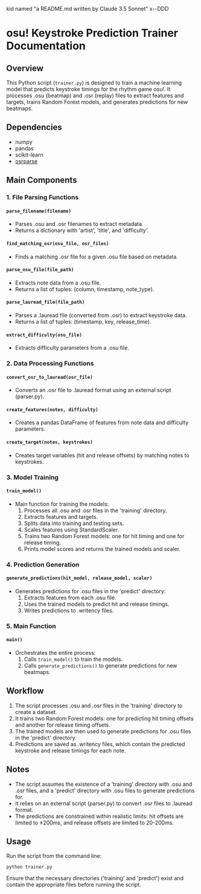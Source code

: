 kid named "a README.md written by Claude 3.5 Sonnet" x--DDD
# osu! Keystroke Prediction Trainer Documentation

## Overview

This Python script (`trainer.py`) is designed to train a machine learning model that predicts keystroke timings for the rhythm game osu!. It processes .osu (beatmap) and .osr (replay) files to extract features and targets, trains Random Forest models, and generates predictions for new beatmaps.

## Dependencies

- numpy
- pandas
- scikit-learn
- [osrparse](https://pypi.org/project/osrparse/)

## Main Components

### 1. File Parsing Functions

#### `parse_filename(filename)`
- Parses .osu and .osr filenames to extract metadata.
- Returns a dictionary with 'artist', 'title', and 'difficulty'.

#### `find_matching_osr(osu_file, osr_files)`
- Finds a matching .osr file for a given .osu file based on metadata.

#### `parse_osu_file(file_path)`
- Extracts note data from a .osu file.
- Returns a list of tuples: (column, timestamp, note_type).

#### `parse_lauread_file(file_path)`
- Parses a .lauread file (converted from .osr) to extract keystroke data.
- Returns a list of tuples: (timestamp, key, release_time).

#### `extract_difficulty(osu_file)`
- Extracts difficulty parameters from a .osu file.

### 2. Data Processing Functions

#### `convert_osr_to_lauread(osr_file)`
- Converts an .osr file to .lauread format using an external script (parser.py).

#### `create_features(notes, difficulty)`
- Creates a pandas DataFrame of features from note data and difficulty parameters.

#### `create_target(notes, keystrokes)`
- Creates target variables (hit and release offsets) by matching notes to keystrokes.

### 3. Model Training

#### `train_model()`
- Main function for training the models:
  1. Processes all .osu and .osr files in the 'training' directory.
  2. Extracts features and targets.
  3. Splits data into training and testing sets.
  4. Scales features using StandardScaler.
  5. Trains two Random Forest models: one for hit timing and one for release timing.
  6. Prints model scores and returns the trained models and scaler.

### 4. Prediction Generation

#### `generate_predictions(hit_model, release_model, scaler)`
- Generates predictions for .osu files in the 'predict' directory:
  1. Extracts features from each .osu file.
  2. Uses the trained models to predict hit and release timings.
  3. Writes predictions to .writency files.

### 5. Main Function

#### `main()`
- Orchestrates the entire process:
  1. Calls `train_model()` to train the models.
  2. Calls `generate_predictions()` to generate predictions for new beatmaps.

## Workflow

1. The script processes .osu and .osr files in the 'training' directory to create a dataset.
2. It trains two Random Forest models: one for predicting hit timing offsets and another for release timing offsets.
3. The trained models are then used to generate predictions for .osu files in the 'predict' directory.
4. Predictions are saved as .writency files, which contain the predicted keystroke and release timings for each note.

## Notes

- The script assumes the existence of a 'training' directory with .osu and .osr files, and a 'predict' directory with .osu files to generate predictions for.
- It relies on an external script (parser.py) to convert .osr files to .lauread format.
- The predictions are constrained within realistic limits: hit offsets are limited to ±200ms, and release offsets are limited to 20-200ms.

## Usage

Run the script from the command line:

```
python trainer.py
```

Ensure that the necessary directories ('training' and 'predict') exist and contain the appropriate files before running the script.
